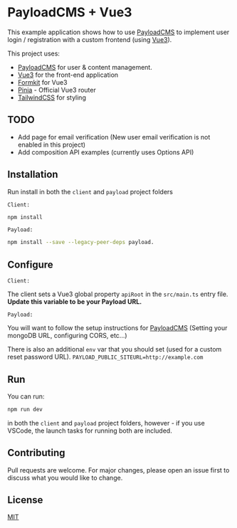 # PayloadCMS + Vue3

This example application shows how to use [PayloadCMS](https://payloadcms.com) to implement user login / registration with a custom frontend (using [Vue3](https://vuejs.org/)).

This project uses:

- [PayloadCMS](https://payloadcms.com) for user & content management.
- [Vue3](https://vuejs.org/) for the front-end application
- [Formkit](https://formkit.com/getting-started/your-first-form) for Vue3
- [Pinia](https://pinia.vuejs.org/) - Official Vue3 router
-  [TailwindCSS](https://tailwindcss.com/) for styling

## TODO
- Add page for email verification (New user email verification is not enabled in this project)
- Add composition API examples (currently uses Options API)


## Installation

Run install in both the `client` and `payload` project folders

`Client:`
```bash
npm install
```

`Payload:`
```bash
npm install --save --legacy-peer-deps payload.
```
## Configure

`Client:`

The client sets a Vue3 global property `apiRoot` in the `src/main.ts` entry file. **Update this variable to be your Payload URL.**

`Payload:`

You will want to follow the setup instructions for [PayloadCMS](https://payloadcms.com/docs/getting-started/installation#adding-to-an-existing-app)  (Setting your mongoDB URL, configuring CORS, etc...)

There is also an additional `env` var that you should set (used for a custom reset password URL).
`PAYLOAD_PUBLIC_SITEURL=http://example.com`

## Run

You can run:
```bash
npm run dev
```

in both the `client` and `payload` project folders, however - if you use VSCode, the launch tasks for running both are included.

## Contributing

Pull requests are welcome. For major changes, please open an issue first
to discuss what you would like to change.

## License

[MIT](https://choosealicense.com/licenses/mit/)
